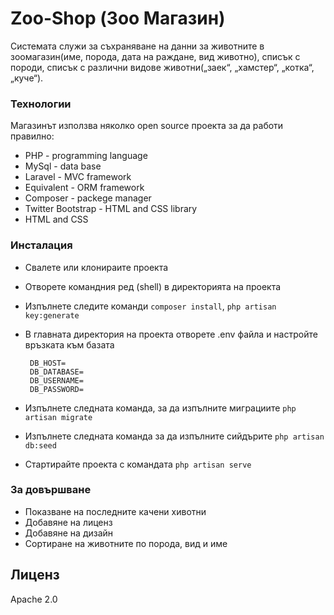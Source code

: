 # Zoo-Shop (Зоо Магазин)


Системата служи за съхраняване на данни за животните в
зоомагазин(име, порода, дата на раждане, вид животно), списък с породи,
списък с различни видове животни(„заек“, „хамстер“, „котка“, „куче“). 


  

### Технологии

Магазинът използва няколко open source проекта за да работи правилно:

* PHP - programming language
* MySql - data base 
* Laravel - MVC framework
* Equivalent - ORM framework
* Composer - packege  manager
* Twitter Bootstrap - HTML and CSS library
* HTML and CSS


### Инсталация

 - Свалете или клонираите проекта
 - Отворете командния ред (shell) в директорията на проекта
 - Изпълнете следите команди
`composer install`,
`php artisan key:generate`
 - В главната директория на проекта отворете .env файла и настройте връзката към базата
 

    
        DB_HOST=
        DB_DATABASE=
        DB_USERNAME=
        DB_PASSWORD=
    
    
 
 - Изпълнете следната команда, за да изпълните миграциите `php artisan migrate`
 - Изпълнете следната команда за да изпълните сийдърите `php artisan db:seed`
 - Стартирайте проекта с командата `php artisan serve`




### За довършване

 - Показване на последните качени хивотни
 - Добавяне на лиценз
 - Добавяне на дизайн
 - Сортиране на животните по порода, вид и име

Лиценз
----

Apache 2.0



